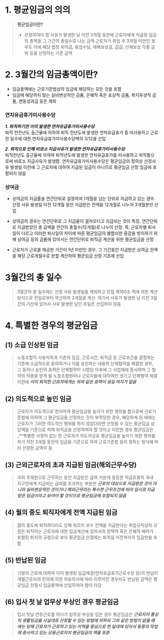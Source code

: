 # 1. 평균임금의 의의

> **평균임금이란?**
>
> - 산정하여야 할 사유가 발생한 날 이전 3개월 동안에 근로자에게 지급된 임금의 총액을 그 기간의 총일수로 나눈 금액
> 근로자가 취업 후 3개월 미만인 경우도 이에 해당
> 법정 퇴직금, 휴업수당, 재해보상금, 감급, 산재보상 각종 급여 등을 산정하는 기준 금액

# 2. 3월간의 임금총액이란?

- 임금총액에는 근로기준법상의 임금에 해당하는 모든 것을 포함
- 임금에 해당하지 않는 실비변상적인 금품, 은혜적 혹은 포상적 금품, 복지후생적 금품, 변동성과급 등은 제외

### 연차유급휴가미사용수당

_**1. 퇴직하기전 이미 발생한 연차유급휴가미사용수당**_  
퇴직 전전년도 출근율에 의하여 퇴직 전년도에 발생한 연차유급휴가 중 미사용하고 근로한 일수에 대한 연차유급휴가미사용수당액의 3/12을 산입

_**2. 퇴직으로 인해 비로소 지급사유가 발생한 연차유급휴가미사용수당**_  
퇴직전년도 출근율에 의하여 퇴직년도에 발생한 연차유급휴가를 미사용하고 퇴직함으로써 비로소 지급사유가 발생함. 연차유급휴가미사용수당은 평균임금의 정의상 산정사유 발생일 이전에 그 근로자에 대하여 지급된 임금이 아니므로 평균임금 산정 임금에 포함되지 않음

### 상여금
- 상여금의 지급률을 연간단위로 설정하여 1개월을 넘는 단위로 지급하고 있는 경우. 산정 사유 발생일 이전 12개월 동안 지급받은 전액을 12개월로 나누어 3개월분만 산입

- 상여금의 경우는 연간단위로 그 지급율이 결저오디고 지급되는 것이 특징, 연간단위로 지급받았던 총 금액을 연간의 총월수(12개월)로 나누어 산정. 즉, 근로자별 퇴사일이 다르고 이러한 퇴사일의 차이에 따른 평균임금의 불합리한 증감을 방지하기 위해 상여금 등의 금품에 있어서는 연간단위로 퇴직금 계산을 위한 평균임금을 산정  
  
- 근로자가 근로를 제공한 기간이 1년 미만인 경우, 그 기간동안 지급받은 상여금 전액을 해당 근로개월수로 분할 계산하여 평균임금 산정 기초에 산입

# 3월간의 총 일수
> 3월간의 총 일수에는 산정 사유 발생일을 제외하고 민접 제160조 력에 의한 계산방식으로 전일로부터 역산하여 3개월을 계산. 여기서 사유가 발생한 날 이전 3월간의 기산에 있어서 사유 발생한 날인 초일은 산입하지 않음

# 4. 특별한 경우의 평균임금

## (1) 소급 인상된 임금
> 노동조합이 사용자측과 기존의 임금, 근로시간, 퇴직금 등 근로조건을 결정하는 기준에 소급적으로 동의하거나 이를 승인하는 내용의 단체협약을 체결한 경우, 그 동의나 승인의 효력은 단체협약이 시행된 이후에 그 사업체에 종사하며 그 협약의 적용을 받게 될 노동조합원이나 근로자들에 대하여만 생기고 단체협약 체결 이전에 _**이미 퇴직한 근로자에게는 위와 같은 효력이 생길 여지가 없음**_

## (2) 의도적으로 높인 임금

> 근로자가 의도적으로 현저하게 평균임금을 높이기 위한 행위를 함으로써 근로기준법에 의하여 그 평균임금을 산정하는 것이 부적당한 경우, 해당하게 된 때에는 근로자가 그러한 의도적인 행위를 하지 않았더라면 산정될 수 있는 평균임금 상당액을 기준으로 하여 퇴직금을 산정하여야 할 것이고 이런한 경우 평균임금은 _**특별한 사정이 없는 한 근로자가 의도저긍로 평균임금을 높이기 위한 행위를 하기 직전 3개월 동안의 임금을 기준으로 하여 근로기준법 등이 정하는 방식에 따라 산정한 금액이 됨

## (3) 근외근로자의 초과 지급된 임금(해외근무수당)

> 국외 주재원으로 근무하는 동안 지급받은 급여 가운데 동등한 직급호봉의 국내 지구언에게 지급되는 급여를 초과하는 부분은 _**근로의 대상으로 지급받은 것이 아니라 실비변상적인 것이거나 해외근무라는 특수한 근무조건에 따라 임시로 지급받은 임금이라고 보야야 할 것이므로 평균임금에 포함되지 않음**_

## (4) 월의 중도 퇴직자에게 전액 지급된 임금

> 월의 중도에 퇴직하더라도 당해 워르이 보수 전액을 지급한다는 취업규칙상의 규정은 퇴직하는 근로자에 대한 임금계산에 있어서의 정책적 혹은 은혜적 배려가 포함된 취지의 규정으로 보아 평균임금 산정에는 퇴직일 이전까지의 임금만을 포함

## (5) 반납된 임금

> 기왕의 근로에 대하여 이미 발생된 임금채권(연차유급휴가근로수당 등)의 반납이 개별근로자의 진의에 의한 자유의사에 따라 이루어진 경우라도 반납된 금액은 평균임금 산정시 임금총액에 산입하여야 함이 타당

## (6) 입사 첫 날 업무상 부상인 경우 평균임금

> 입사 첫날 연장근로를 하다가 업무상 부상을 입은 경우 평균임금은 _**근로자의 통상의 생활임금을 사실대로 산정할 수 있는 방법에 의하되 그와 같은 방법이 없을 때에는 당해 근로자가 근로하고 있는 지역을 중심으로 한 일대에 있어서 동종의 작업에 종사하고 있는 상용근로자의 평균임금의 액을 표준**_


